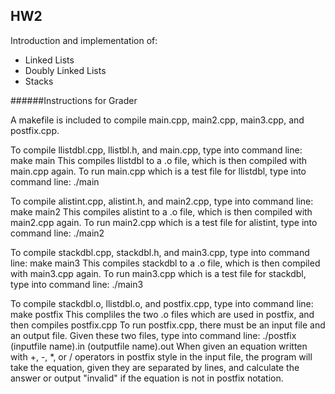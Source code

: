 ## HW2

Introduction and implementation of:
- Linked Lists
- Doubly Linked Lists
- Stacks

######Instructions for Grader

A makefile is included to compile main.cpp, main2.cpp, main3.cpp, and postfix.cpp.

To compile llistdbl.cpp, llistbl.h, and main.cpp, type into command line: make main
This compiles llistdbl to a .o file, which is then compiled with main.cpp again.
To run main.cpp which is a test file for llistdbl, type into command line: ./main

To compile alistint.cpp, alistint.h, and main2.cpp, type into command line: make main2
This compiles alistint to a .o file, which is then compiled with main2.cpp again.
To run main2.cpp which is a test file for alistint, type into command line: ./main2

To compile stackdbl.cpp, stackdbl.h, and main3.cpp, type into command line: make main3
This compiles stackdbl to a .o file, which is then compiled with main3.cpp again.
To run main3.cpp which is a test file for stackdbl, type into command line: ./main3

To compile stackdbl.o, llistdbl.o, and postfix.cpp, type into command line: make postfix
This compliles the two .o files which are used in postfix, and then compiles postfix.cpp
To run postfix.cpp, there must be an input file and an output file. 
Given these two files, type into command line: ./postfix (inputfile name).in (outputfile name).out
When given an equation written with +, -, *, or / operators in postfix style in the input file, the program will take the equation, given they are separated by lines, and calculate the answer or output "invalid" if the equation is not in postfix notation.
